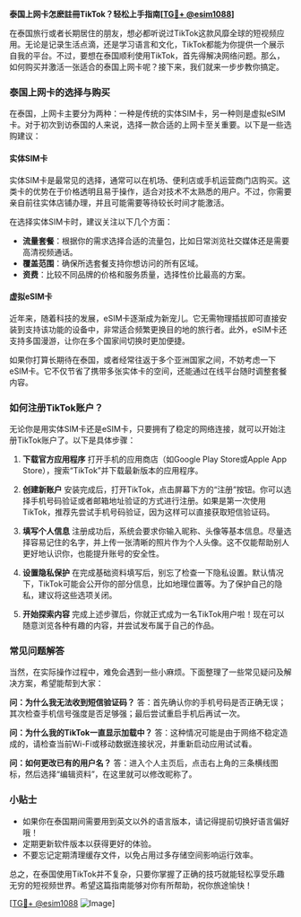 **泰国上网卡怎麽註冊TikTok？轻松上手指南[[TG💪+ @esim1088](https://t.me/s/esim1088)]**

在泰国旅行或者长期居住的朋友，想必都听说过TikTok这款风靡全球的短视频应用。无论是记录生活点滴，还是学习语言和文化，TikTok都能为你提供一个展示自我的平台。不过，要想在泰国顺利使用TikTok，首先得解决网络问题。那么，如何购买并激活一张适合的泰国上网卡呢？接下来，我们就来一步步教你搞定。

### 泰国上网卡的选择与购买

在泰国，上网卡主要分为两种：一种是传统的实体SIM卡，另一种则是虚拟eSIM卡。对于初次到访泰国的人来说，选择一款合适的上网卡至关重要。以下是一些选购建议：

#### 实体SIM卡

实体SIM卡是最常见的选择，通常可以在机场、便利店或手机运营商门店购买。这类卡的优势在于价格透明且易于操作，适合对技术不太熟悉的用户。不过，你需要亲自前往实体店铺办理，并且可能需要等待较长时间才能激活。

在选择实体SIM卡时，建议关注以下几个方面：
- **流量套餐**：根据你的需求选择合适的流量包，比如日常浏览社交媒体还是需要高清视频通话。
- **覆盖范围**：确保所选套餐支持你想访问的所有区域。
- **资费**：比较不同品牌的价格和服务质量，选择性价比最高的方案。

#### 虚拟eSIM卡

近年来，随着科技的发展，eSIM卡逐渐成为新宠儿。它无需物理插拔即可直接安装到支持该功能的设备中，非常适合频繁更换目的地的旅行者。此外，eSIM卡还支持多国漫游，让你在多个国家间切换时更加便捷。

如果你打算长期待在泰国，或者经常往返于多个亚洲国家之间，不妨考虑一下eSIM卡。它不仅节省了携带多张实体卡的空间，还能通过在线平台随时调整套餐内容。

### 如何注册TikTok账户？

无论你是用实体SIM卡还是eSIM卡，只要拥有了稳定的网络连接，就可以开始注册TikTok账户了。以下是具体步骤：

1. **下载官方应用程序**
   打开手机的应用商店（如Google Play Store或Apple App Store），搜索“TikTok”并下载最新版本的应用程序。

2. **创建新账户**
   安装完成后，打开TikTok，点击屏幕下方的“注册”按钮。你可以选择手机号码验证或者邮箱地址验证的方式进行注册。如果是第一次使用TikTok，推荐先尝试手机号码验证，因为这样可以直接获取短信验证码。

3. **填写个人信息**
   注册成功后，系统会要求你输入昵称、头像等基本信息。尽量选择容易记住的名字，并上传一张清晰的照片作为个人头像。这不仅能帮助别人更好地认识你，也能提升账号的安全性。

4. **设置隐私保护**
   在完成基础资料填写后，别忘了检查一下隐私设置。默认情况下，TikTok可能会公开你的部分信息，比如地理位置等。为了保护自己的隐私，建议将这些选项关闭。

5. **开始探索内容**
   完成上述步骤后，你就正式成为一名TikTok用户啦！现在可以随意浏览各种有趣的内容，并尝试发布属于自己的作品。

### 常见问题解答

当然，在实际操作过程中，难免会遇到一些小麻烦。下面整理了一些常见疑问及解决方案，希望能帮到大家：

**问：为什么我无法收到短信验证码？**
答：首先确认你的手机号码是否正确无误；其次检查手机信号强度是否足够强；最后尝试重启手机后再试一次。

**问：为什么我的TikTok一直显示加载中？**
答：这种情况可能是由于网络不稳定造成的，请检查当前Wi-Fi或移动数据连接状况，并重新启动应用试试看。

**问：如何更改已有的用户名？**
答：进入个人主页后，点击右上角的三条横线图标，然后选择“编辑资料”，在这里就可以修改昵称了。

### 小贴士

- 如果你在泰国期间需要用到英文以外的语言版本，请记得提前切换好语言偏好哦！
- 定期更新软件版本以获得更好的体验。
- 不要忘记定期清理缓存文件，以免占用过多存储空间影响运行效率。

总之，在泰国使用TikTok并不复杂，只要你掌握了正确的技巧就能轻松享受乐趣无穷的短视频世界。希望这篇指南能够对你有所帮助，祝你旅途愉快！

[[TG💪+ @esim1088](https://t.me/s/esim1088) ![Image](https://i.postimg.cc/4NQfJmqS/Snipaste-2025-05-13-00-14-12.png)]